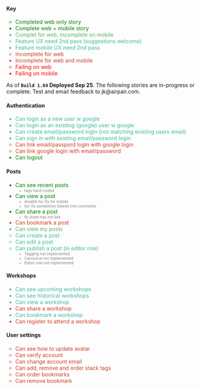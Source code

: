 <style type="text/css">
	ul.stories li { color:green;list-style-type:circle; }
	ul.stories li.noimplmob { color:#5FB060; }
	ul.stories li.noimpl { color:#CC3D27; }	
	ul.stories li.fail { color:red; }		
	ul.stories li.mobile { list-style-type:disc; }
	ul.stories li.draft { color:#3DBA9D; }
	ol.issues li { font-size:10px;color:gray; }
</style>

#### Key
<ul class="stories">
<li>Completed web only story</li>
<li class="mobile">Complete web + mobile story</li>
<li class="mobile noimplmob">Complet for web, incomplete on mobile</li>
<li class="draft">Feature UX need 2nd pass (suggestions welcome)</li>
<li class="mobile draft">Feature mobile UX need 2nd pass</li>			
<li class="noimpl">Incomplete for web</li>
<li class="noimpl mobile">Incomplete for web and mobile</li>			
<li class="fail">Failing on web</li>						
<li class="fail mobile">Failing on mobile</li>													
</ul>

<p>As of <b><code>Build 1.04</code> Deployed Sep 25</b>. The following stories are in-progress or complete. Test and email feedback to jk@airpair.com.</p>

#### Authentication
<ul class="stories">
<li class="mobile draft">Can login as a new user w google</li>
<li class="mobile draft">Can login as an existing (google) user w google</li>
<li class="mobile draft">Can create email/password login (not matching existing users email)</li>
<li class="mobile draft">Can sign in with existing email/password login</li>
<li class="noimpl">Can link email/passpord login with google login</li>
<li class="noimpl">Can link google login with email/password</li>
<li class="mobile">Can logout</li>	
</ul>

#### Posts
<ul class="stories">
<li class="mobile">Can see recent posts
<ol class="issues">
<li>tags hard-coded</li>					
</ol>
</li>	
<li class="mobile">Can view a post
	<ol class="issues">
		<li class="mobile">disable toc fix for mobile</li>
		<li>toc fix sometimes bleeds into comments</li>					
	</ol>
</li>									
<li class="mobile nfail">Can share a post
	<ol class="issues">
		<li>fb share has not link</li>					
	</ol>
</li>												
<li class="mobile noimpl">Can bookmark a post</li>
<li class="mobile noimplmob">Can view my posts</li>										
<li class="draft">Can create a post</li>													
<li class="draft">Can edit a post</li>									
<li class="draft">Can publish a post (in editor role)
	<ol class="issues">
		<li>Tagging not implemented</li>
		<li>Canonical not implemented</li>
		<li>Editor role not implemented</li>					
	</ol>
</li>		
</ul>

#### Workshops
<ul class="stories">
<li class="mobile draft">Can see upcoming workshops</li>
<li class="mobile draft">Can see historical workshops</li>
<li class="mobile draft">Can view a workshop</li>
<li class="mobile noimpl">Can share a workshop</li>
<li class="mobile draft">Can bookmark a workshop</li>					
<li class="mobile noimpl">Can register to attend a workshop</li>			
</ul>

#### User settings
<ul class="stories">
<li class="noimpl">Can see how to update avatar</li>
<li class="noimpl">Can verify account</li>
<li class="noimpl">Can change account email</li>
<li class="noimpl">Can add, remove and order stack tags</li>
<li class="noimpl">Can order bookmarks</li>
<li class="noimpl">Can remove bookmark</li>
</ul>
